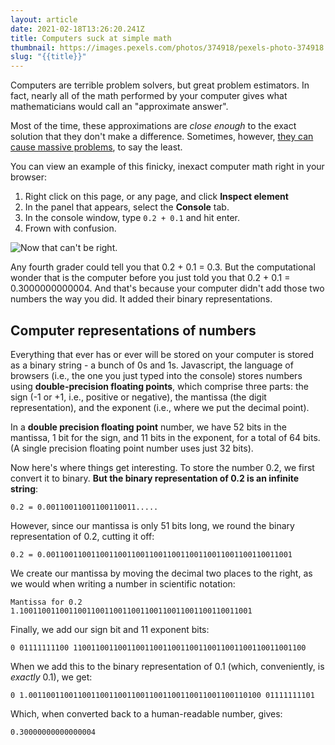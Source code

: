 ```yaml
---
layout: article
date: 2021-02-18T13:26:20.241Z
title: Computers suck at simple math
thumbnail: https://images.pexels.com/photos/374918/pexels-photo-374918.jpeg?auto=compress&cs=tinysrgb&dpr=2&h=650&w=940
slug: "{{title}}"
---
```

Computers are terrible problem solvers, but great problem estimators. In fact, nearly all of the math performed by your computer gives what mathematicians would call an "approximate answer". 

Most of the time, these approximations are *close enough* to the exact solution that they don't make a difference. Sometimes, however, [they can cause massive problems](https://www.gao.gov/products/IMTEC-92-26), to say the least.

You can view an example of this finicky, inexact computer math right in your browser:

1. Right click on this page, or any page, and click **Inspect element**
2. In the panel that appears, select the **Console** tab.
3. In the console window, type `0.2 + 0.1` and hit enter.
4. Frown with confusion.

![Now that can't be right.](images/computer-math.png)

Any fourth grader could tell you that 0.2 + 0.1 = 0.3. But the computational wonder that is the computer before you just told you that 0.2 + 0.1 = 0.3000000000004. And that's because your computer didn't add those two numbers the way you did. It added their binary representations.

## Computer representations of numbers
Everything that ever has or ever will be stored on your computer is stored as a binary string - a bunch of 0s and 1s. Javascript, the language of browsers (i.e., the one you just typed into the console) stores numbers using **double-precision floating points**, which comprise three parts: the sign (-1 or +1, i.e., positive or negative), the mantissa (the digit representation), and the exponent (i.e., where we put the decimal point).

In a **double precision floating point** number, we have 52 bits in the mantissa, 1 bit for the sign, and 11 bits in the exponent, for a total of 64 bits. (A single precision floating point number uses just 32 bits).

Now here's where things get interesting. To store the number 0.2, we first convert it to binary. **But the binary representation of 0.2 is an infinite string**:
```
0.2 = 0.00110011001100110011.....
```
However, since our mantissa is only 51 bits long, we round the binary representation of 0.2, cutting it off:

```
0.2 = 0.0011001100110011001100110011001100110011001100110011001
```
We create our mantissa by moving the decimal two places to the right, as we would when writing a number in scientific notation:

```
Mantissa for 0.2
1.1001100110011001100110011001100110011001100110011001
```

Finally, we add our sign bit and 11 exponent bits:
```
0 01111111100 1100110011001100110011001100110011001100110011001100
```
When we add this to the binary representation of 0.1 (which, conveniently, is *exactly* 0.1), we get:
```
0 1.0011001100110011001100110011001100110011001100110100 01111111101
```
Which, when converted back to a human-readable number, gives:
```
0.30000000000000004
```
